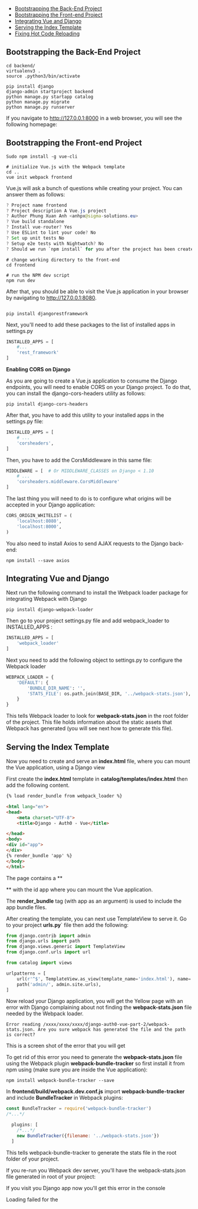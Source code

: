 
- [Bootstrapping the Back-End Project](#bootstrapping-the-back-end-project)
- [Bootstrapping the Front-end Project](#bootstrapping-the-front-end-project)
- [Integrating Vue and Django](#integrating-vue-and-django)
- [Serving the Index Template](#serving-the-index-template)
- [Fixing Hot Code Reloading](#fixing-hot-code-reloading)

## Bootstrapping the Back-End Project

```shell
cd backend/
virtualenv3 .
source .python3/bin/activate

pip install django
django-admin startproject backend
python manage.py startapp catalog
python manage.py migrate
python manage.py runserver
```

If you navigate to http://127.0.0.1:8000 in a web browser, you will see the following homepage:

## Bootstrapping the Front-end Project

```shell
Sudo npm install -g vue-cli

# initialize Vue.js with the Webpack template
cd ..
vue init webpack frontend

```

Vue.js will ask a bunch of questions while creating your project. You can answer them as follows:

```java
? Project name frontend
? Project description A Vue.js project
? Author Phung Xuan Anh <anhpx@sigma-solutions.eu>
? Vue build standalone
? Install vue-router? Yes
? Use ESLint to lint your code? No
? Set up unit tests No
? Setup e2e tests with Nightwatch? No
? Should we run `npm install` for you after the project has been created? (recommended) npm
```

```shell
# change working directory to the front-end
cd frontend

# run the NPM dev script
npm run dev
```

After that, you should be able to visit the Vue.js application in your browser by navigating to http://127.0.0.1:8080.


```shell

pip install djangorestframework

```

Next, you'll need to add these packages to the list of installed apps in settings.py

```python
INSTALLED_APPS = [
    #...
    'rest_framework'
]
```

**Enabling CORS on Django**

As you are going to create a Vue.js application to consume the Django endpoints, you will need to enable CORS on your Django project. To do that, you can install the django-cors-headers utility as follows:

```shell
pip install django-cors-headers

```

After that, you have to add this utility to your installed apps in the settings.py file:

```python
INSTALLED_APPS = [
    # ...
    'corsheaders',
]
```

Then, you have to add the CorsMiddleware in this same file:

```python
MIDDLEWARE = [  # Or MIDDLEWARE_CLASSES on Django < 1.10
    # ...
    'corsheaders.middleware.CorsMiddleware'
]
```

The last thing you will need to do is to configure what origins will be accepted in your Django application:

```python
CORS_ORIGIN_WHITELIST = (
    'localhost:8080',
    'localhost:8000',
)
```

You also need to install Axios to send AJAX requests to the Django back-end:

```shell
npm install --save axios
```

## Integrating Vue and Django

Next run the following command to install the Webpack loader package for integrating Webpack with Django


```shell
pip install django-webpack-loader

```

Then go to your project settings.py file and add webpack_loader to INSTALLED_APPS :

```python
INSTALLED_APPS = [
    'webpack_loader'
]
```

Next you need to add the following object to settings.py to configure the Webpack loader

```python
WEBPACK_LOADER = {
    'DEFAULT': {
        'BUNDLE_DIR_NAME': '',
        'STATS_FILE': os.path.join(BASE_DIR, '../webpack-stats.json'),
    }
}

```

This tells Webpack loader to look for **webpack-stats.json** in the root folder of the project. This file holds information about the static assets that Webpack has generated (you will see next how to generate this file).

## Serving the Index Template

Now you need to create and serve an **index.html** file, where you can mount the Vue application, using a Django view

First create the **index.html** template in **catalog/templates/index.html** then add the following content.

```html
{% load render_bundle from webpack_loader %}

<html lang="en">
<head>
    <meta charset="UTF-8">
    <title>Django - Auth0 - Vue</title>

</head>
<body>
<div id="app">
</div>
{% render_bundle 'app' %}
</body>
</html>

```

The page contains a ** <div> ** with the id app where you can mount the Vue application.

The **render_bundle** tag (with app as an argument) is used to include the app bundle files.

After creating the template, you can next use TemplateView to serve it. Go to your project **urls.py**` file then add the following:

```python
from django.contrib import admin
from django.urls import path
from django.views.generic import TemplateView
from django.conf.urls import url

from catalog import views

urlpatterns = [
    url(r'^$', TemplateView.as_view(template_name='index.html'), name='index'),
    path('admin/', admin.site.urls),
]

```

Now reload your Django application, you will get the Yellow page with an error with Django complaining about not finding the **webpack-stats.json** file needed by the Webpack loader.

    Error reading /xxxx/xxxx/xxxx/django-auth0-vue-part-2/webpack-stats.json. Are you sure webpack has generated the file and the path is correct?

This is a screen shot of the error that you will get

To get rid of this error you need to generate the **webpack-stats.json** file using the Webpack plugin **webpack-bundle-tracker** so first install it from npm using (make sure you are inside the Vue application):

```shell
npm install webpack-bundle-tracker --save

```

In **frontend/build/webpack.dev.conf.js** import **webpack-bundle-tracker** and include **BundleTracker** in Webpack plugins:

```javascript
const BundleTracker = require('webpack-bundle-tracker')
/*...*/

  plugins: [
    /*...*/
    new BundleTracker({filename: '../webpack-stats.json'})
  ]

```

This tells webpack-bundle-tracker to generate the stats file in the root folder of your project.

If you re-run you Webpack dev server, you'll have the webpack-stats.json file generated in root of your project:

If you visit you Django app now you'll get this error in the console

Loading failed for the <script> with source “http://127.0.0.1:8000/app.js”.


You can fix this error by going to **frontend/config/index.js** next locate the **assetsPublicPath** setting and change its value from / to http://localhost:8080/


```javascript
/*...*/
module.exports = {
  dev: {

    // Paths
    assetsSubDirectory: 'static',
    assetsPublicPath: 'http://localhost:8080/',
    proxyTable: {},
    /*...*/
```

Next **re-run** your frontend app:

```shell
npm run dev
or
npm start

```

## Fixing Hot Code Reloading

Now in **frontend/build/webpack.dev.conf.js** you need to configure the Webpack Dev server to accept requests from other origins such as http://localhost:8000 since the Django server will send XHR requests to http://localhost:8080 for getting the source file changes.

Add **frontend/build/webpack.dev.conf.js** a headers object in devServer. 

```javascript

devServer: 
    { 
        /*...*/
        headers: { 'Access-Control-Allow-Origin': '\*' }, 
        /*...*/
    },

```

This will fix Hot Code Reloading when using Django server to serve Vue files. To test that, just change something in your Vue application and you'll be able to see your web page hot reloaded to see the changes without having to manually reload it.

That's all you need to do. Now re-run the Vue dev server then navigate with your browser to http://localhost:8000/. You'll be now able to interact with your application served from the Django dev server.

Next **re-run** your frontend app:

```shell
npm run dev
or
npm start

```

Try to change something in file **frontend/src/components/HelloWorld.vue**, for example change **Welcome to Your Vue.js App** to **Welcome to Your Vue.js App aaaaaaaaaaaaaaaa** and see the change in web


